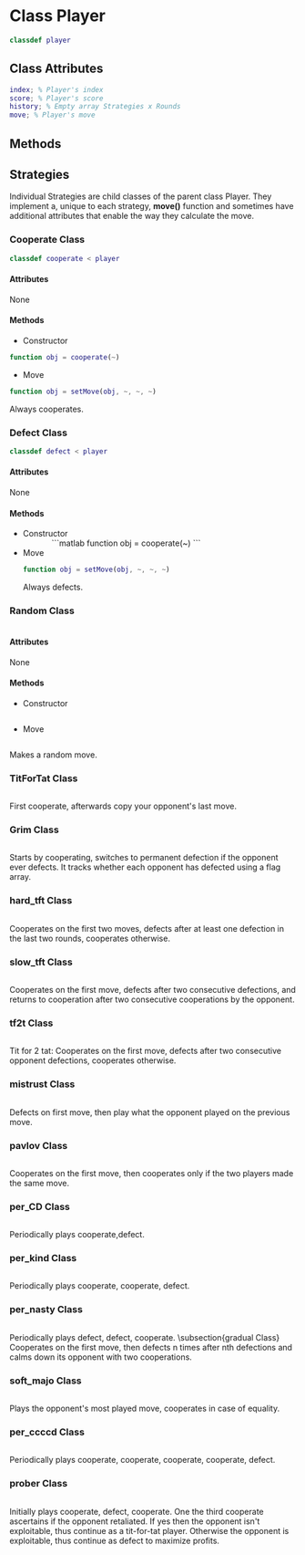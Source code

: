 # Class Player
```matlab
classdef player 
```
## Class Attributes
```matlab
index; % Player's index
score; % Player's score
history; % Empty array Strategies x Rounds
move; % Player's move
```
## Methods

## Strategies
Individual Strategies are child classes of the parent class Player. They implement a, unique to each strategy, **move()** function and sometimes have additional attributes that enable the way they calculate the move.

### Cooperate Class
```matlab
classdef cooperate < player
```
#### Attributes
None
#### Methods
- Constructor
```matlab
function obj = cooperate(~)
```
- Move
```matlab
function obj = setMove(obj, ~, ~, ~)
```
Always cooperates.

### Defect Class
```matlab
classdef defect < player
```
#### Attributes
None
#### Methods
- Constructor
    <div style="margin-left: 50px;">
    ```matlab
    function obj = cooperate(~)
    ```
    </div>
- Move
    ```matlab
    function obj = setMove(obj, ~, ~, ~)
    ```
    Always defects.

### Random Class
```matlab

```
#### Attributes
None
#### Methods
- Constructor
```matlab
```
- Move
```matlab
```
Makes a random move.
### TitForTat Class
```matlab

```
First cooperate, afterwards copy your opponent's last move.
### Grim Class
```matlab

```
Starts by cooperating, switches to permanent defection if the opponent ever defects. It tracks whether each opponent has defected using a flag array.
### hard_tft Class
```matlab

```
Cooperates on the first two moves, defects after at least one defection in the last two rounds,
cooperates otherwise.
### slow_tft Class
```matlab

```
Cooperates on the first  move, defects after two consecutive defections,
and returns to cooperation after two consecutive cooperations by the opponent.
### tf2t Class
```matlab

```
Tit for 2 tat: Cooperates on the first move, defects after two consecutive opponent defections,
cooperates otherwise.
### mistrust Class
```matlab

```
Defects on first move, then play what the opponent played on the previous move.
### pavlov Class
```matlab

```
Cooperates on the first move, then cooperates only if the two players made the same move.
### per_CD Class
```matlab

```
Periodically plays cooperate,defect.
### per_kind Class
```matlab

```
Periodically plays cooperate, cooperate, defect.
### per_nasty Class
```matlab

```
Periodically plays defect, defect, cooperate.
\subsection{gradual Class}
Cooperates on the first move, then defects n times after nth defections
and calms down its opponent with two cooperations.
### soft_majo Class
```matlab

```
Plays the opponent's most played move, cooperates in case of equality.
### per_ccccd Class
```matlab

```
Periodically plays cooperate, cooperate, cooperate, cooperate, defect.
### prober Class
```matlab

```
Initially plays cooperate, defect, cooperate. One the third cooperate ascertains if the opponent retaliated. If yes then the opponent isn't exploitable, thus continue as a tit-for-tat player. Otherwise the opponent is exploitable, thus continue as defect to maximize profits.
